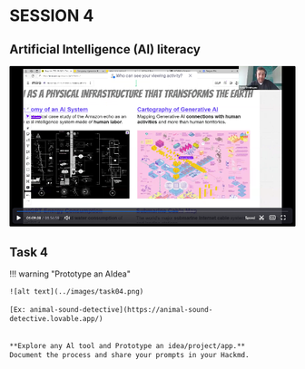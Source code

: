 # SESSION 4

## Artificial Intelligence (Al) literacy

[![Session 4 - 18/03/2025](../../images/video04.png)](https://iaac.zoom.us/rec/share/BpAy0VJn1UAIDbhcyv2PUy42WJ_5AY6TA5yV9l3xZyEl2o6YMJQi7zBnEycP8fs8.ViGUzjhCvwJJa6XV?startTime=1742299484000)



## Task 4 

!!! warning "Prototype an AIdea"

    ![alt text](../images/task04.png)

    [Ex: animal-sound-detective](https://animal-sound-detective.lovable.app/)

    
    **Explore any Al tool and Prototype an idea/project/app.**
    Document the process and share your prompts in your Hackmd.

